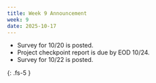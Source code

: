 ```yaml
---
title: Week 9 Announcement
week: 9
date: 2025-10-17
---
```


* Survey for 10/20 is posted.
* Project checkpoint report is due by EOD 10/24.
* Survey for 10/22 is posted.

{: .fs-5 }
